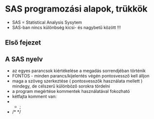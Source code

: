 # SAS programozási alapok, trükkök

  * SAS = Statistical Analysis Sysytem
  * SAS-ban nincs különbség kicsi- és nagybetű között !!!

## Első fejezet

 ## A SAS nyelv
    
 * az egyes parancsok kiértékelése a megadás sorrendjéban történik
 * FONTOS - minden parancs/kijelentés végén pontosvessző kell álljon
 * maga a szöveg szerkeztése ( pontosvesszők használata mellett ) mindegy, de célszerű különböző sorokra tördelni
 * a program megértése kommentek használatával fokozható
 * kétfajta komment van:
  * * <komment> ;
  * /* <komment> */


